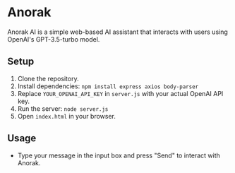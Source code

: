 # Anorak

Anorak AI is a simple web-based AI assistant that interacts with users using OpenAI's GPT-3.5-turbo model.

## Setup

1. Clone the repository.
2. Install dependencies: `npm install express axios body-parser`
3. Replace `YOUR_OPENAI_API_KEY` in `server.js` with your actual OpenAI API key.
4. Run the server: `node server.js`
5. Open `index.html` in your browser.

## Usage

- Type your message in the input box and press "Send" to interact with Anorak.

